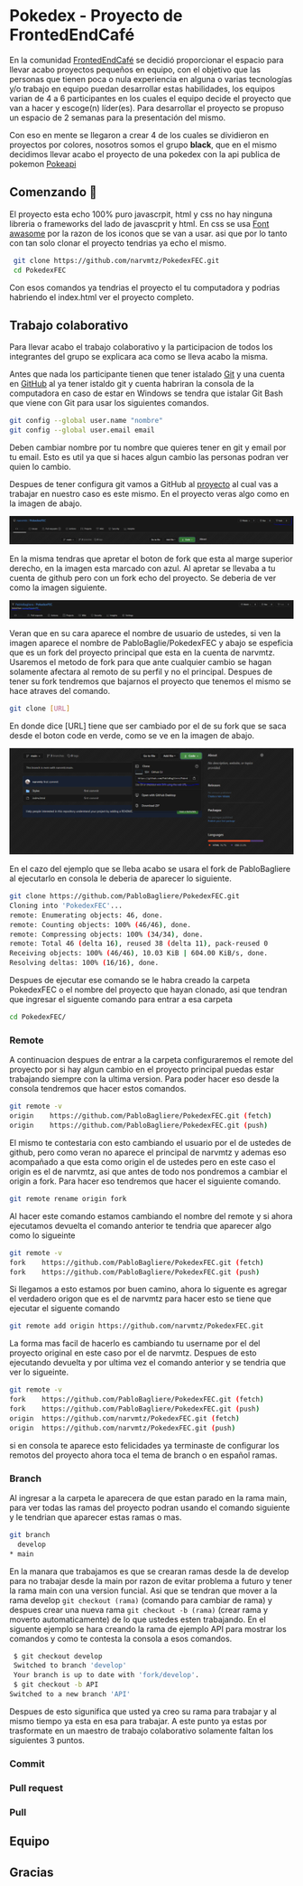 # Pokedex - Proyecto de FrontedEndCafé

En la comunidad [FrontedEndCafé](https://frontend.cafe/) se decidió proporcionar el espacio para llevar acabo proyectos pequeños en equipo, con el objetivo que las personas que tienen poca o nula experiencia en alguna o varias tecnologías y/o trabajo en equipo puedan desarrollar estas habilidades, los equipos varian de 4 a 6 participantes en los cuales el equipo decide el proyecto que van a hacer y escoge(n) líder(es). Para desarrollar el proyecto se propuso un espacio de 2 semanas para la presentación del mismo.

Con eso en mente se llegaron a crear 4 de los cuales se dividieron en proyectos por colores, nosotros somos el grupo **black**, que en el mismo decidimos llevar acabo el proyecto de una pokedex con la api publica de pokemon [Pokeapi](https://pokeapi.co/)

## Comenzando 🚀

El proyecto esta echo 100% puro javascrpit, html y css no hay ninguna libreria o frameworks del lado de javascprit y html. En css se usa [Font awasome](https://fontawesome.com/) por la razon de los iconos que se van a usar.
asi que por lo tanto con tan solo clonar el proyecto tendrias ya echo el mismo.

```bash
 git clone https://github.com/narvmtz/PokedexFEC.git
 cd PokedexFEC
```

Con esos comandos ya tendrias el proyecto el tu computadora y podrias habriendo el index.html ver el proyecto completo.

## Trabajo colaborativo

Para llevar acabo el trabajo colaborativo y la participacion de todos los integrantes del grupo se explicara aca como se lleva acabo la misma.

Antes que nada los participante tienen que tener istalado [Git](https://git-scm.com/) y una cuenta en [GitHub](https://github.com/) al ya tener istaldo git y cuenta habriran la consola de la computadora en caso de estar en Windows se tendra que istalar Git Bash que viene con Git para usar los siguientes comandos.

```bash
git config --global user.name "nombre"
git config --global user.email email
```

Deben cambiar nombre por tu nombre que quieres tener en git y email por tu email. Esto es util ya que si haces algun cambio las personas podran ver quien lo cambio.

Despues de tener configura git vamos a GitHub al [proyecto](https://github.com/narvmtz/PokedexFEC) al cual vas a trabajar en nuestro caso es este mismo. En el proyecto veras algo como en la imagen de abajo.

![Imagen de github](/img/github.PNG)

En la misma tendras que apretar el boton de fork que esta al marge superior derecho, en la imagen esta marcado con azul. Al apretar se llevaba a tu cuenta de github pero con un fork echo del proyecto. Se deberia de ver como la imagen siguiente.

![Imagen de fork](/img/fork.PNG)

Veran que en su cara aparece el nombre de usuario de ustedes, si ven la imagen aparece el nombre de PabloBaglie/PokedexFEC y abajo se espeficia que es un fork del proyecto principal que esta en la cuenta de narvmtz. Usaremos el metodo de fork para que ante cualquier cambio se hagan solamente afectara al remoto de su perfil y no el principal.
Despues de tener su fork tendremos que bajarnos el proyecto que tenemos el mismo se hace atraves del comando.

```bash
git clone [URL]
```

En donde dice [URL] tiene que ser cambiado por el de su fork que se saca desde el boton code en verde, como se ve en la imagen de abajo.

![Imagen de copy](/img/copy.PNG)

En el cazo del ejemplo que se lleba acabo se usara el fork de PabloBagliere al ejecutarlo en consola le deberia de aparecer lo siguiente.

```bash
git clone https://github.com/PabloBagliere/PokedexFEC.git
Cloning into 'PokedexFEC'...
remote: Enumerating objects: 46, done.
remote: Counting objects: 100% (46/46), done.
remote: Compressing objects: 100% (34/34), done.
remote: Total 46 (delta 16), reused 38 (delta 11), pack-reused 0
Receiving objects: 100% (46/46), 10.03 KiB | 604.00 KiB/s, done.
Resolving deltas: 100% (16/16), done.
```

Despues de ejecutar ese comando se le habra creado la carpeta PokedexFEC o el nombre del proyecto que hayan clonado, asi que tendran que ingresar el siguente comando para entrar a esa carpeta

```bash
cd PokedexFEC/
```

### Remote

A continuacion despues de entrar a la carpeta configuraremos el remote del proyecto por si hay algun cambio en el proyecto principal puedas estar trabajando siempre con la ultima version. Para poder hacer eso desde la consola tendremos que hacer estos comandos.

```bash
git remote -v
origin    https://github.com/PabloBagliere/PokedexFEC.git (fetch)
origin    https://github.com/PabloBagliere/PokedexFEC.git (push)
```

El mismo te contestaria con esto cambiando el usuario por el de ustedes de github, pero como veran no aparece el principal de narvmtz y ademas eso acompañado a que esta como origin el de ustedes pero en este caso el origin es el de narvmtz, asi que antes de todo nos pondremos a cambiar el origin a fork. Para hacer eso tendremos que hacer el siguiente comando.

```bash
git remote rename origin fork
```

Al hacer este comando estamos cambiando el nombre del remote y si ahora ejecutamos devuelta el comando anterior te tendria que aparecer algo como lo sigueinte

```bash
git remote -v
fork    https://github.com/PabloBagliere/PokedexFEC.git (fetch)
fork    https://github.com/PabloBagliere/PokedexFEC.git (push)
```

Si llegamos a esto estamos por buen camino, ahora lo siguente es agregar el verdadero origon que es el de narvmtz para hacer esto se tiene que ejecutar el siguente comando

```bash
git remote add origin https://github.com/narvmtz/PokedexFEC.git
```

La forma mas facil de hacerlo es cambiando tu username por el del proyecto original en este caso por el de narvmtz. Despues de esto ejecutando devuelta y por ultima vez el comando anterior y se tendria que ver lo sigueinte.

```bash
git remote -v
fork    https://github.com/PabloBagliere/PokedexFEC.git (fetch)
fork    https://github.com/PabloBagliere/PokedexFEC.git (push)
origin  https://github.com/narvmtz/PokedexFEC.git (fetch)
origin  https://github.com/narvmtz/PokedexFEC.git (push)
```

si en consola te aparece esto felicidades ya terminaste de configurar los remotos del proyecto ahora toca el tema de branch o en español ramas.

### Branch

Al ingresar a la carpeta le aparecera de que estan parado en la rama main, para ver todas las ramas del proyecto podran usando el comando siguiente y le tendrian que aparecer estas ramas o mas.

```bash
git branch
  develop
* main
```

En la manara que trabajamos es que se crearan ramas desde la de develop para no trabajar desde la main por razon de evitar problema a futuro y tener la rama main con una version funcial. Asi que se tendran que mover a la rama develop `git checkout (rama)` (comando para cambiar de rama) y despues crear una nueva rama `git checkout -b (rama)` (crear rama y moverto automaticamente) de lo que ustedes esten trabajando. En el siguente ejemplo se hara creando la rama de ejemplo API para mostrar los comandos y como te contesta la consola a esos comandos.

```bash
 $ git checkout develop
 Switched to branch 'develop'
 Your branch is up to date with 'fork/develop'.
 $ git checkout -b API
Switched to a new branch 'API'
```

Despues de esto sigunifica que usted ya creo su rama para trabajar y al mismo tiempo ya esta en esa para trabajar. A este punto ya estas por trasformate en un maestro de trabajo colaborativo solamente faltan los siguientes 3 puntos.

### Commit

### Pull request

### Pull

## Equipo

## Gracias
